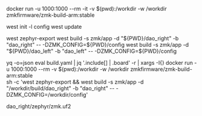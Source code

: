 docker run -u 1000:1000 --rm -it -v $(pwd):/workdir -w /workdir zmkfirmware/zmk-build-arm:stable

west init -l config
west update

west zephyr-export
west build -s zmk/app -d "${PWD}/dao_right" -b "dao_right"  -- -DZMK_CONFIG=${PWD}/config
west build -s zmk/app -d "${PWD}/dao_left" -b "dao_left"  -- -DZMK_CONFIG=${PWD}/config

yq -o=json eval build.yaml | jq '.include[] | .board' -r | 
  xargs -I{} docker run -u 1000:1000 --rm -v $(pwd):/workdir -w /workdir zmkfirmware/zmk-build-arm:stable \
  sh -c 'west zephyr-export && west build -s zmk/app -d "/workdir/build/dao_right" -b "dao_right"  -- -DZMK_CONFIG=/workdir/config'

dao_right/zephyr/zmk.uf2
